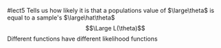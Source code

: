 #lect5 
Tells us how likely it is that a populations value of $\large\theta$ is equal to a sample's $\large\hat\theta$ 
$$\Large L(\theta)$$
Different functions have different likelihood functions